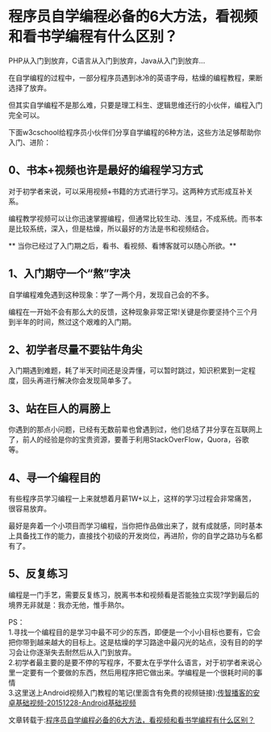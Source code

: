 # 程序员自学编程必备的6大方法，看视频和看书学编程有什么区别？
PHP从入门到放弃，C语言从入门到放弃，Java从入门到放弃...

在自学编程的过程中，一部分程序员遇到冰冷的英语字母，枯燥的编程教程，果断选择了放弃。

但其实自学编程不是那么难，只要是理工科生、逻辑思维还行的小伙伴，编程入门完全可以。

下面w3cschool给程序员小伙伴们分享自学编程的6种方法，这些方法足够帮助你入门、进阶：

## 0、书本+视频也许是最好的编程学习方式
对于初学者来说，可以采用视频+书籍的方式进行学习。这两种方式形成互补关系。

编程教学视频可以让你迅速掌握编程，但通常比较生动、浅显，不成系统。而书本是比较系统，深入，但是枯燥，所以最好的方法是书和视频结合。

** 当你已经过了入门期之后，看书、看视频、看博客就可以随心所欲。**


## 1、入门期守一个“熬”字决
自学编程难免遇到这种现象：学了一两个月，发现自己会的不多。

编程在一开始不会有那么大的反馈，这种现象非常正常!关键是你要坚持个三个月到半年的时间，熬过这个艰难的入门期。


## 2、初学者尽量不要钻牛角尖
入门期遇到难题，耗了半天时间还是没弄懂，可以暂时跳过，知识积累到一定程度，回头再进行解决你会发现简单多了。


## 3、站在巨人的肩膀上
你遇到的那点小问题，已经有无数前辈也曾遇到过，他们总结了并分享在互联网上了，前人的经验是你的宝贵资源，要善于利用StackOverFlow，Quora，谷歌等。


## 4、寻一个编程目的
有些程序员学习编程一上来就想着月薪1W+以上，这样的学习过程会非常痛苦，很容易放弃。

最好是奔着一个小项目而学习编程，当你把作品做出来了，就有成就感，同时基本上具备找工作的能力，直接找个初级的开发岗位，再进阶，你的自学之路功与名都有了。


## 5、反复练习
编程是一门手艺，需要反复练习，脱离书本和视频看是否能独立实现?学到最后的境界无非就是：我亦无他，惟手熟尔。


PS：<br/>
1.寻找一个编程目的是学习中最不可少的东西，即便是一个小小目标也要有，它会把你带到越来越大的目标上。这是枯燥的学习路途中最闪光的站点，没有目的的学习会让你逐渐失去耐然后从入门到放弃。 <br/>
2.初学者最主要的是要不停的写程序，不要太在乎学什么语言，对于初学者来说心里一定要有一个要做的东西，然后用程序把它做出来。学编程是一个很耗时间的事情  <br/>
3.这里送上Android视频入门教程的笔记(里面含有免费的视频链接):[传智播客的安卓基础视频-20151228-Android基础视频](../传智播客的安卓基础视频-20151228-Android基础视频\传智播客的安卓基础视频-20151228-Android基础视频.pdf)


文章转载于:[程序员自学编程必备的6大方法，看视频和看书学编程有什么区别？]( https://www.toutiao.com/a6526051869146481159/?tt_from=weixin&utm_campaign=client_share&timestamp=1519528443&app=news_article_lite&utm_source=weixin&iid=26777082343&utm_medium=toutiao_android&wxshare_count=1)
